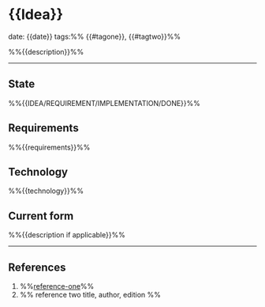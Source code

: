 # {{Idea}}

date: {{date}}
tags:%% {{#tagone}}, {{#tagtwo}}%%

%%{{description}}%%

---
## State

%%{{IDEA/REQUIREMENT/IMPLEMENTATION/DONE}}%%
## Requirements

%%{{requirements}}%%

## Technology

%%{{technology}}%%

## Current form

%%{{description if applicable}}%%

---
## References

1. %%[reference-one](link)%%
2. %% reference two title, author, edition %%
